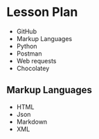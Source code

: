 # Lesson Plan

- GitHub
- Markup Languages
- Python
- Postman
- Web requests
- Chocolatey

## Markup Languages

- HTML
- Json
- Markdown
- XML
